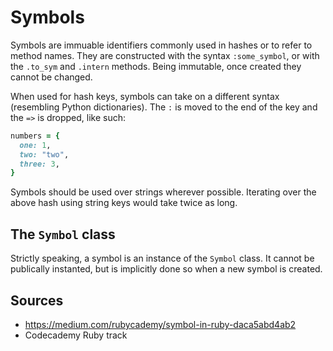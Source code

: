 Symbols
=======

Symbols are immuable identifiers commonly used in hashes or to refer to method names. They are constructed with the syntax `:some_symbol`, or with the `.to_sym` and `.intern` methods. Being immutable, once created they cannot be changed.

When used for hash keys, symbols can take on a different syntax (resembling Python dictionaries). The `:` is moved to the end of the key and the `=>` is dropped, like such:

```ruby
numbers = {
  one: 1,
  two: "two",
  three: 3,
}
```

Symbols should be used over strings wherever possible. Iterating over the above hash using string keys would take twice as long.

The `Symbol` class
------------------

Strictly speaking, a symbol is an instance of the `Symbol` class. It cannot be publically instanted, but is implicitly done so when a new symbol is created.

Sources
-------

- https://medium.com/rubycademy/symbol-in-ruby-daca5abd4ab2
- Codecademy Ruby track

